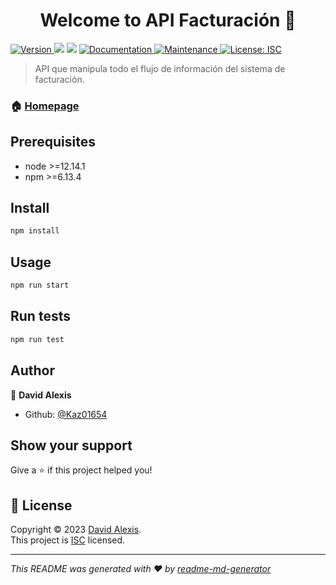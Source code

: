 <h1 align="center">Welcome to API Facturación 👋</h1>
<p>
  <a href="https://www.npmjs.com/package/backend" target="_blank">
    <img alt="Version" src="https://img.shields.io/badge/version-1.0.0-blue.svg?cacheSeconds=2592000" />
  </a>
  <img src="https://img.shields.io/badge/node-%3E%3D12.14.1-blue.svg" />
  <img src="https://img.shields.io/badge/npm-%3E%3D6.13.4-blue.svg" />
  <a href="https://github.com/Kaz01654/ng-facturacion/tree/master/backEnd#readme" target="_blank">
    <img alt="Documentation" src="https://img.shields.io/badge/documentation-yes-brightgreen.svg" />
  </a>
  <a href="https://github.com/Kaz01654/ng-facturacion/tree/master/backEnd#readme/graphs/commit-activity" target="_blank">
    <img alt="Maintenance" src="https://img.shields.io/badge/Maintained%3F-yes-green.svg" />
  </a>
  <a href="#" target="_blank">
    <img alt="License: ISC" src="https://img.shields.io/badge/License-ISC-yellow.svg" />
  </a>
</p>

> API que manipula todo el flujo de información del sistema de facturación.

### 🏠 [Homepage](https://github.com/Kaz01654/ng-facturacion#readme)

## Prerequisites

- node >=12.14.1
- npm >=6.13.4

## Install

```sh
npm install
```

## Usage

```sh
npm run start
```

## Run tests

```sh
npm run test
```

## Author

👤 **David Alexis**

* Github: [@Kaz01654](https://github.com/Kaz01654)

## Show your support

Give a ⭐️ if this project helped you!

## 📝 License

Copyright © 2023 [David Alexis](https://github.com/Kaz01654).<br />
This project is [ISC](https://github.com/Kaz01654/ng-facturacion/tree/master/backEnd#readme/blob/master/LICENSE) licensed.

***
_This README was generated with ❤️ by [readme-md-generator](https://github.com/kefranabg/readme-md-generator)_
